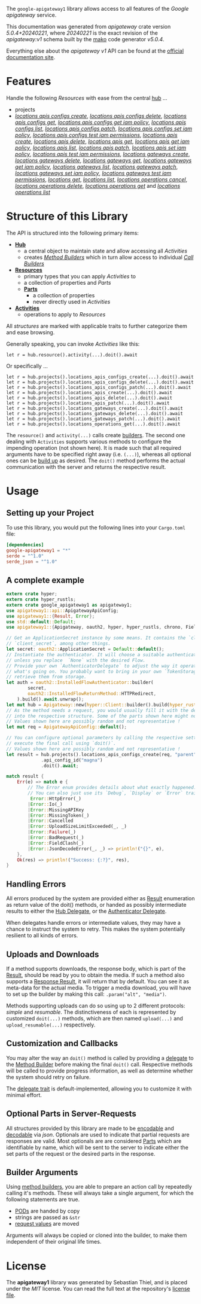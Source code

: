 <!---
DO NOT EDIT !
This file was generated automatically from 'src/generator/templates/api/README.md.mako'
DO NOT EDIT !
-->
The `google-apigateway1` library allows access to all features of the *Google apigateway* service.

This documentation was generated from *apigateway* crate version *5.0.4+20240221*, where *20240221* is the exact revision of the *apigateway:v1* schema built by the [mako](http://www.makotemplates.org/) code generator *v5.0.4*.

Everything else about the *apigateway* *v1* API can be found at the
[official documentation site](https://cloud.google.com/api-gateway/docs).
# Features

Handle the following *Resources* with ease from the central [hub](https://docs.rs/google-apigateway1/5.0.4+20240221/google_apigateway1/Apigateway) ... 

* projects
 * [*locations apis configs create*](https://docs.rs/google-apigateway1/5.0.4+20240221/google_apigateway1/api::ProjectLocationApiConfigCreateCall), [*locations apis configs delete*](https://docs.rs/google-apigateway1/5.0.4+20240221/google_apigateway1/api::ProjectLocationApiConfigDeleteCall), [*locations apis configs get*](https://docs.rs/google-apigateway1/5.0.4+20240221/google_apigateway1/api::ProjectLocationApiConfigGetCall), [*locations apis configs get iam policy*](https://docs.rs/google-apigateway1/5.0.4+20240221/google_apigateway1/api::ProjectLocationApiConfigGetIamPolicyCall), [*locations apis configs list*](https://docs.rs/google-apigateway1/5.0.4+20240221/google_apigateway1/api::ProjectLocationApiConfigListCall), [*locations apis configs patch*](https://docs.rs/google-apigateway1/5.0.4+20240221/google_apigateway1/api::ProjectLocationApiConfigPatchCall), [*locations apis configs set iam policy*](https://docs.rs/google-apigateway1/5.0.4+20240221/google_apigateway1/api::ProjectLocationApiConfigSetIamPolicyCall), [*locations apis configs test iam permissions*](https://docs.rs/google-apigateway1/5.0.4+20240221/google_apigateway1/api::ProjectLocationApiConfigTestIamPermissionCall), [*locations apis create*](https://docs.rs/google-apigateway1/5.0.4+20240221/google_apigateway1/api::ProjectLocationApiCreateCall), [*locations apis delete*](https://docs.rs/google-apigateway1/5.0.4+20240221/google_apigateway1/api::ProjectLocationApiDeleteCall), [*locations apis get*](https://docs.rs/google-apigateway1/5.0.4+20240221/google_apigateway1/api::ProjectLocationApiGetCall), [*locations apis get iam policy*](https://docs.rs/google-apigateway1/5.0.4+20240221/google_apigateway1/api::ProjectLocationApiGetIamPolicyCall), [*locations apis list*](https://docs.rs/google-apigateway1/5.0.4+20240221/google_apigateway1/api::ProjectLocationApiListCall), [*locations apis patch*](https://docs.rs/google-apigateway1/5.0.4+20240221/google_apigateway1/api::ProjectLocationApiPatchCall), [*locations apis set iam policy*](https://docs.rs/google-apigateway1/5.0.4+20240221/google_apigateway1/api::ProjectLocationApiSetIamPolicyCall), [*locations apis test iam permissions*](https://docs.rs/google-apigateway1/5.0.4+20240221/google_apigateway1/api::ProjectLocationApiTestIamPermissionCall), [*locations gateways create*](https://docs.rs/google-apigateway1/5.0.4+20240221/google_apigateway1/api::ProjectLocationGatewayCreateCall), [*locations gateways delete*](https://docs.rs/google-apigateway1/5.0.4+20240221/google_apigateway1/api::ProjectLocationGatewayDeleteCall), [*locations gateways get*](https://docs.rs/google-apigateway1/5.0.4+20240221/google_apigateway1/api::ProjectLocationGatewayGetCall), [*locations gateways get iam policy*](https://docs.rs/google-apigateway1/5.0.4+20240221/google_apigateway1/api::ProjectLocationGatewayGetIamPolicyCall), [*locations gateways list*](https://docs.rs/google-apigateway1/5.0.4+20240221/google_apigateway1/api::ProjectLocationGatewayListCall), [*locations gateways patch*](https://docs.rs/google-apigateway1/5.0.4+20240221/google_apigateway1/api::ProjectLocationGatewayPatchCall), [*locations gateways set iam policy*](https://docs.rs/google-apigateway1/5.0.4+20240221/google_apigateway1/api::ProjectLocationGatewaySetIamPolicyCall), [*locations gateways test iam permissions*](https://docs.rs/google-apigateway1/5.0.4+20240221/google_apigateway1/api::ProjectLocationGatewayTestIamPermissionCall), [*locations get*](https://docs.rs/google-apigateway1/5.0.4+20240221/google_apigateway1/api::ProjectLocationGetCall), [*locations list*](https://docs.rs/google-apigateway1/5.0.4+20240221/google_apigateway1/api::ProjectLocationListCall), [*locations operations cancel*](https://docs.rs/google-apigateway1/5.0.4+20240221/google_apigateway1/api::ProjectLocationOperationCancelCall), [*locations operations delete*](https://docs.rs/google-apigateway1/5.0.4+20240221/google_apigateway1/api::ProjectLocationOperationDeleteCall), [*locations operations get*](https://docs.rs/google-apigateway1/5.0.4+20240221/google_apigateway1/api::ProjectLocationOperationGetCall) and [*locations operations list*](https://docs.rs/google-apigateway1/5.0.4+20240221/google_apigateway1/api::ProjectLocationOperationListCall)




# Structure of this Library

The API is structured into the following primary items:

* **[Hub](https://docs.rs/google-apigateway1/5.0.4+20240221/google_apigateway1/Apigateway)**
    * a central object to maintain state and allow accessing all *Activities*
    * creates [*Method Builders*](https://docs.rs/google-apigateway1/5.0.4+20240221/google_apigateway1/client::MethodsBuilder) which in turn
      allow access to individual [*Call Builders*](https://docs.rs/google-apigateway1/5.0.4+20240221/google_apigateway1/client::CallBuilder)
* **[Resources](https://docs.rs/google-apigateway1/5.0.4+20240221/google_apigateway1/client::Resource)**
    * primary types that you can apply *Activities* to
    * a collection of properties and *Parts*
    * **[Parts](https://docs.rs/google-apigateway1/5.0.4+20240221/google_apigateway1/client::Part)**
        * a collection of properties
        * never directly used in *Activities*
* **[Activities](https://docs.rs/google-apigateway1/5.0.4+20240221/google_apigateway1/client::CallBuilder)**
    * operations to apply to *Resources*

All *structures* are marked with applicable traits to further categorize them and ease browsing.

Generally speaking, you can invoke *Activities* like this:

```Rust,ignore
let r = hub.resource().activity(...).doit().await
```

Or specifically ...

```ignore
let r = hub.projects().locations_apis_configs_create(...).doit().await
let r = hub.projects().locations_apis_configs_delete(...).doit().await
let r = hub.projects().locations_apis_configs_patch(...).doit().await
let r = hub.projects().locations_apis_create(...).doit().await
let r = hub.projects().locations_apis_delete(...).doit().await
let r = hub.projects().locations_apis_patch(...).doit().await
let r = hub.projects().locations_gateways_create(...).doit().await
let r = hub.projects().locations_gateways_delete(...).doit().await
let r = hub.projects().locations_gateways_patch(...).doit().await
let r = hub.projects().locations_operations_get(...).doit().await
```

The `resource()` and `activity(...)` calls create [builders][builder-pattern]. The second one dealing with `Activities` 
supports various methods to configure the impending operation (not shown here). It is made such that all required arguments have to be 
specified right away (i.e. `(...)`), whereas all optional ones can be [build up][builder-pattern] as desired.
The `doit()` method performs the actual communication with the server and returns the respective result.

# Usage

## Setting up your Project

To use this library, you would put the following lines into your `Cargo.toml` file:

```toml
[dependencies]
google-apigateway1 = "*"
serde = "^1.0"
serde_json = "^1.0"
```

## A complete example

```Rust
extern crate hyper;
extern crate hyper_rustls;
extern crate google_apigateway1 as apigateway1;
use apigateway1::api::ApigatewayApiConfig;
use apigateway1::{Result, Error};
use std::default::Default;
use apigateway1::{Apigateway, oauth2, hyper, hyper_rustls, chrono, FieldMask};

// Get an ApplicationSecret instance by some means. It contains the `client_id` and 
// `client_secret`, among other things.
let secret: oauth2::ApplicationSecret = Default::default();
// Instantiate the authenticator. It will choose a suitable authentication flow for you, 
// unless you replace  `None` with the desired Flow.
// Provide your own `AuthenticatorDelegate` to adjust the way it operates and get feedback about 
// what's going on. You probably want to bring in your own `TokenStorage` to persist tokens and
// retrieve them from storage.
let auth = oauth2::InstalledFlowAuthenticator::builder(
        secret,
        oauth2::InstalledFlowReturnMethod::HTTPRedirect,
    ).build().await.unwrap();
let mut hub = Apigateway::new(hyper::Client::builder().build(hyper_rustls::HttpsConnectorBuilder::new().with_native_roots().https_or_http().enable_http1().build()), auth);
// As the method needs a request, you would usually fill it with the desired information
// into the respective structure. Some of the parts shown here might not be applicable !
// Values shown here are possibly random and not representative !
let mut req = ApigatewayApiConfig::default();

// You can configure optional parameters by calling the respective setters at will, and
// execute the final call using `doit()`.
// Values shown here are possibly random and not representative !
let result = hub.projects().locations_apis_configs_create(req, "parent")
             .api_config_id("magna")
             .doit().await;

match result {
    Err(e) => match e {
        // The Error enum provides details about what exactly happened.
        // You can also just use its `Debug`, `Display` or `Error` traits
         Error::HttpError(_)
        |Error::Io(_)
        |Error::MissingAPIKey
        |Error::MissingToken(_)
        |Error::Cancelled
        |Error::UploadSizeLimitExceeded(_, _)
        |Error::Failure(_)
        |Error::BadRequest(_)
        |Error::FieldClash(_)
        |Error::JsonDecodeError(_, _) => println!("{}", e),
    },
    Ok(res) => println!("Success: {:?}", res),
}

```
## Handling Errors

All errors produced by the system are provided either as [Result](https://docs.rs/google-apigateway1/5.0.4+20240221/google_apigateway1/client::Result) enumeration as return value of
the doit() methods, or handed as possibly intermediate results to either the 
[Hub Delegate](https://docs.rs/google-apigateway1/5.0.4+20240221/google_apigateway1/client::Delegate), or the [Authenticator Delegate](https://docs.rs/yup-oauth2/*/yup_oauth2/trait.AuthenticatorDelegate.html).

When delegates handle errors or intermediate values, they may have a chance to instruct the system to retry. This 
makes the system potentially resilient to all kinds of errors.

## Uploads and Downloads
If a method supports downloads, the response body, which is part of the [Result](https://docs.rs/google-apigateway1/5.0.4+20240221/google_apigateway1/client::Result), should be
read by you to obtain the media.
If such a method also supports a [Response Result](https://docs.rs/google-apigateway1/5.0.4+20240221/google_apigateway1/client::ResponseResult), it will return that by default.
You can see it as meta-data for the actual media. To trigger a media download, you will have to set up the builder by making
this call: `.param("alt", "media")`.

Methods supporting uploads can do so using up to 2 different protocols: 
*simple* and *resumable*. The distinctiveness of each is represented by customized 
`doit(...)` methods, which are then named `upload(...)` and `upload_resumable(...)` respectively.

## Customization and Callbacks

You may alter the way an `doit()` method is called by providing a [delegate](https://docs.rs/google-apigateway1/5.0.4+20240221/google_apigateway1/client::Delegate) to the 
[Method Builder](https://docs.rs/google-apigateway1/5.0.4+20240221/google_apigateway1/client::CallBuilder) before making the final `doit()` call. 
Respective methods will be called to provide progress information, as well as determine whether the system should 
retry on failure.

The [delegate trait](https://docs.rs/google-apigateway1/5.0.4+20240221/google_apigateway1/client::Delegate) is default-implemented, allowing you to customize it with minimal effort.

## Optional Parts in Server-Requests

All structures provided by this library are made to be [encodable](https://docs.rs/google-apigateway1/5.0.4+20240221/google_apigateway1/client::RequestValue) and 
[decodable](https://docs.rs/google-apigateway1/5.0.4+20240221/google_apigateway1/client::ResponseResult) via *json*. Optionals are used to indicate that partial requests are responses 
are valid.
Most optionals are are considered [Parts](https://docs.rs/google-apigateway1/5.0.4+20240221/google_apigateway1/client::Part) which are identifiable by name, which will be sent to 
the server to indicate either the set parts of the request or the desired parts in the response.

## Builder Arguments

Using [method builders](https://docs.rs/google-apigateway1/5.0.4+20240221/google_apigateway1/client::CallBuilder), you are able to prepare an action call by repeatedly calling it's methods.
These will always take a single argument, for which the following statements are true.

* [PODs][wiki-pod] are handed by copy
* strings are passed as `&str`
* [request values](https://docs.rs/google-apigateway1/5.0.4+20240221/google_apigateway1/client::RequestValue) are moved

Arguments will always be copied or cloned into the builder, to make them independent of their original life times.

[wiki-pod]: http://en.wikipedia.org/wiki/Plain_old_data_structure
[builder-pattern]: http://en.wikipedia.org/wiki/Builder_pattern
[google-go-api]: https://github.com/google/google-api-go-client

# License
The **apigateway1** library was generated by Sebastian Thiel, and is placed 
under the *MIT* license.
You can read the full text at the repository's [license file][repo-license].

[repo-license]: https://github.com/Byron/google-apis-rsblob/main/LICENSE.md

